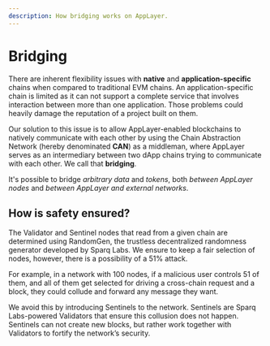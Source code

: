 ```yaml
---
description: How bridging works on AppLayer.
---
```


# Bridging

There are inherent flexibility issues with **native** and **application-specific** chains when compared to traditional EVM chains. An application-specific chain is limited as it can not support a complete service that involves interaction between more than one application. Those problems could heavily damage the reputation of a project built on them.

Our solution to this issue is to allow AppLayer-enabled blockchains to natively communicate with each other by using the Chain Abstraction Network (hereby denominated **CAN**) as a middleman, where AppLayer serves as an intermediary between two dApp chains trying to communicate with each other. We call that **bridging**.

It's possible to bridge *arbitrary data* and *tokens*, both *between AppLayer nodes* and *between AppLayer and external networks*.

## How is safety ensured?

The Validator and Sentinel nodes that read from a given chain are determined using RandomGen, the trustless decentralized randomness generator developed by Sparq Labs. We ensure to keep a fair selection of nodes, however, there is a possibility of a 51% attack.

For example, in a network with 100 nodes, if a malicious user controls 51 of them, and all of them get selected for driving a cross-chain request and a block, they could collude and forward any message they want.

We avoid this by introducing Sentinels to the network. Sentinels are Sparq Labs-powered Validators that ensure this collusion does not happen. Sentinels can not create new blocks, but rather work together with Validators to fortify the network’s security.


